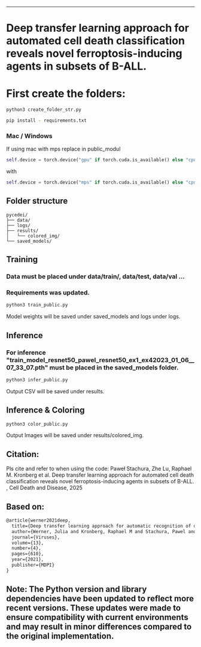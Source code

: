 
---

# Deep transfer learning approach for automated cell death classification reveals novel ferroptosis-inducing agents in subsets of B-ALL. 

# First create the folders:

```sh
python3 create_folder_str.py
```

```sh
pip install - requirements.txt
```

### Mac / Windows
If using mac with mps replace in public_modul
```python
self.device = torch.device("gpu" if torch.cuda.is_available() else "cpu")
```
with
```python
self.device = torch.device("mps" if torch.cuda.is_available() else "cpu")
```

## Folder structure
```
pycedei/ 
├── data/
├── logs/
├── results/
│   └── colored_img/
└── saved_models/
```

## Training

### Data must be placed under data/train/,  data/test, data/val ...
### Requirements was updated. 
```sh
python3 train_public.py
```
Model weights will be saved under saved_models and logs under logs.


## Inference

### For inference "train_model_resnet50_pawel_resnet50_ex1_ex42023_01_06__07_33_07.pth" must be placed in the saved_models folder.

```sh
python3 infer_public.py
```
Output CSV will be saved under results.

## Inference & Coloring
```sh
python3 color_public.py
```
Output Images will be saved under results/colored_img.

## Citation:
Pls cite and refer to when using the code: 
Paweł Stachura, Zhe Lu, Raphael M. Kronberg et al. Deep transfer learning approach for automated cell death classification reveals novel ferroptosis-inducing agents in subsets of B-ALL. , Cell Death and Disease, 2025

## Based on:
```latex
@article{werner2021deep,
  title={Deep transfer learning approach for automatic recognition of drug toxicity and inhibition of SARS-CoV-2},
  author={Werner, Julia and Kronberg, Raphael M and Stachura, Pawel and Ostermann, Philipp N and M{\"u}ller, Lisa and Schaal, Heiner and Bhatia, Sanil and Kather, Jakob N and Borkhardt, Arndt and Pandyra, Aleksandra A and others},
  journal={Viruses},
  volume={13},
  number={4},
  pages={610},
  year={2021},
  publisher={MDPI}
}
```

Note: The Python version and library dependencies have been updated to reflect more recent versions. These updates were made to ensure compatibility with current environments and may result in minor differences compared to the original implementation.
---
